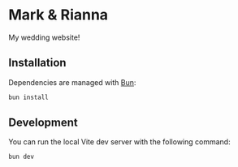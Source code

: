 # Mark & Rianna

My wedding website!

## Installation

Dependencies are managed with [Bun](https://bun.sh):

```bash
bun install
```

## Development

You can run the local Vite dev server with the following command:

```bash
bun dev
```
